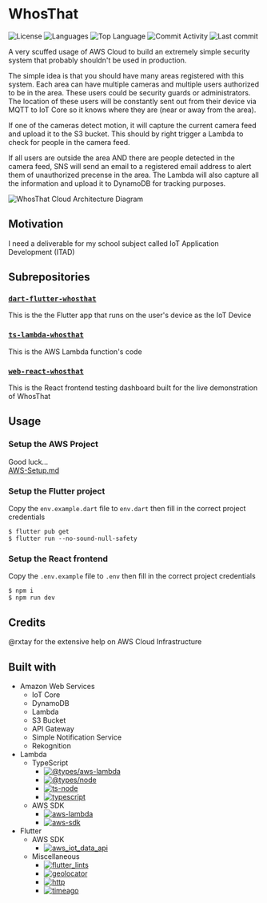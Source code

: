 # WhosThat

![License](https://img.shields.io/github/license/zS1L3NT/whosthat?style=for-the-badge) ![Languages](https://img.shields.io/github/languages/count/zS1L3NT/whosthat?style=for-the-badge) ![Top Language](https://img.shields.io/github/languages/top/zS1L3NT/whosthat?style=for-the-badge) ![Commit Activity](https://img.shields.io/github/commit-activity/y/zS1L3NT/whosthat?style=for-the-badge) ![Last commit](https://img.shields.io/github/last-commit/zS1L3NT/whosthat?style=for-the-badge)

A very scuffed usage of AWS Cloud to build an extremely simple security system that probably shouldn't be used in production.

The simple idea is that you should have many areas registered with this system. Each area can have multiple cameras and multiple users authorized to be in the area. These users could be security guards or administrators. The location of these users will be constantly sent out from their device via MQTT to IoT Core so it knows where they are (near or away from the area).

If one of the cameras detect motion, it will capture the current camera feed and upload it to the S3 bucket. This should by right trigger a Lambda to check for people in the camera feed.

If all users are outside the area AND there are people detected in the camera feed, SNS will send an email to a registered email address to alert them of unauthorized precense in the area. The Lambda will also capture all the information and upload it to DynamoDB for tracking purposes.

![WhosThat Cloud Architecture Diagram](https://res.cloudinary.com/zs1l3nt/image/upload/repositories/whosthat/diagram.png)

## Motivation

I need a deliverable for my school subject called IoT Application Development (ITAD)

## Subrepositories

### [`dart-flutter-whosthat`](dart-flutter-whosthat)

This is the the Flutter app that runs on the user's device as the IoT Device

### [`ts-lambda-whosthat`](ts-lambda-whosthat)

This is the AWS Lambda function's code

### [`web-react-whosthat`](web-react-whosthat)

This is the React frontend testing dashboard built for the live demonstration of WhosThat

## Usage

### Setup the AWS Project

Good luck... <br>
[AWS-Setup.md](AWS-Setup.md)

### Setup the Flutter project

Copy the `env.example.dart` file to `env.dart` then fill in the correct project credentials

```
$ flutter pub get
$ flutter run --no-sound-null-safety
```

### Setup the React frontend

Copy the `.env.example` file to `.env` then fill in the correct project credentials

```
$ npm i
$ npm run dev
```

## Credits

@rxtay for the extensive help on AWS Cloud Infrastructure

## Built with

-   Amazon Web Services
    -   IoT Core
    -   DynamoDB
    -   Lambda
    -   S3 Bucket
    -   API Gateway
    -   Simple Notification Service
    -   Rekognition
-   Lambda
    -   TypeScript
        -   [![@types/aws-lambda](https://img.shields.io/badge/%40types%2Faws--lambda-%5E8.10.108-red?style=flat-square)](https://npmjs.com/package/@types/aws-lambda/v/8.10.108)
        -   [![@types/node](https://img.shields.io/badge/%40types%2Fnode-latest-red?style=flat-square)](https://npmjs.com/package/@types/node/v/latest)
        -   [![ts-node](https://img.shields.io/badge/ts--node-latest-red?style=flat-square)](https://npmjs.com/package/ts-node/v/latest)
        -   [![typescript](https://img.shields.io/badge/typescript-latest-red?style=flat-square)](https://npmjs.com/package/typescript/v/latest)
    -   AWS SDK
        -   [![aws-lambda](https://img.shields.io/badge/aws--lambda-%5E1.0.7-red?style=flat-square)](https://npmjs.com/package/aws-lambda/v/1.0.7)
        -   [![aws-sdk](https://img.shields.io/badge/aws--sdk-%5E2.1258.0-red?style=flat-square)](https://npmjs.com/package/aws-sdk/v/2.1258.0)
-   Flutter
    -   AWS SDK
        -   [![aws_iot_data_api](https://img.shields.io/badge/aws__iot__data__api-%5E0.2.0-blue?style=flat-square)](https://pub.dev/packages/aws_iot_data_api/versions/0.2.0)
    -   Miscellaneous
        -   [![flutter_lints](https://img.shields.io/badge/flutter__lints-%5E2.0.0-blue?style=flat-square)](https://pub.dev/packages/flutter_lints/versions/2.0.0)
        -   [![geolocator](https://img.shields.io/badge/geolocator-%5E9.0.2-blue?style=flat-square)](https://pub.dev/packages/geolocator/versions/9.0.2)
        -   [![http](https://img.shields.io/badge/http-%5E0.12.0-blue?style=flat-square)](https://pub.dev/packages/http/versions/0.12.0)
        -   [![timeago](https://img.shields.io/badge/timeago-%5E3.2.2-blue?style=flat-square)](https://pub.dev/packages/timeago/versions/3.2.2)
